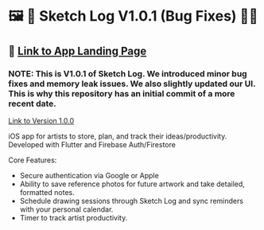 # 🖼️ 🎨 Sketch Log V1.0.1 (Bug Fixes) 📕📝

## 📄 [Link to App Landing Page](https://getsketchlog.com/)

### NOTE: This is V1.0.1 of Sketch Log. We introduced minor bug fixes and memory leak issues. We also slightly updated our UI. This is why this repository has an initial commit of a more recent date. 
[Link to Version 1.0.0](https://github.com/c25kenneth/Sketch-Log-Version-1.0.0)

iOS app for artists to store, plan, and track their ideas/productivity. Developed with Flutter and Firebase Auth/Firestore

Core Features: 
- Secure authentication via Google or Apple
- Ability to save reference photos for future artwork and take detailed, formatted notes.
- Schedule drawing sessions through Sketch Log and sync reminders with your personal calendar.
- Timer to track artist productivity.
